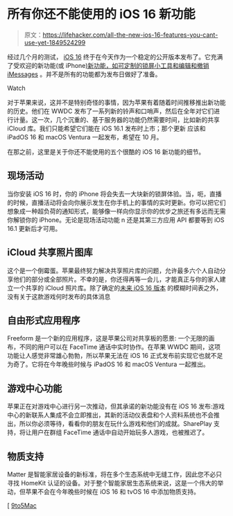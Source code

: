 # 所有你还不能使用的 iOS 16 新功能

> 原文：<https://lifehacker.com/all-the-new-ios-16-features-you-cant-use-yet-1849524299>

经过几个月的测试， [iOS 16](https://lifehacker.com/the-best-new-features-in-ios-16-and-ipados-16-1849023814) 终于在今天作为一个稳定的公开版本发布了。它充满了受欢迎的新功能(或 iPhone[)新功能，如可定制的锁屏小工具和](https://gizmodo.com/apple-iphone-14-android-dynamic-island-esim-proraw-1849519233)[编辑和撤销 iMessages](https://lifehacker.com/you-can-finally-edit-and-undo-sent-messages-on-iphone-1849167883) 。并不是所有的功能都为发布日做好了准备。

Watch

对于苹果来说，这并不是特别奇怪的事情，因为苹果有着随着时间推移推出新功能的历史。他们在 WWDC 发布了一系列新的铃声和口哨声，然后在全年对它们进行计量。这一次，几个沉重的、基于服务器的功能仍然需要时间，比如新的共享 iCloud 库。我们只能希望它们能在 iOS 16.1 发布时上市；那个更新 应该和 iPadOS 16 和 macOS Ventura 一起发布，希望在 10 月。

在那之前，这里是关于你还不能使用的五个很酷的 iOS 16 新功能的细节。

## 现场活动

当你安装 iOS 16 时，你的 iPhone 将会失去一大块新的锁屏体验。当，呃，直播的时候，直播活动将会向你展示发生在你手机上的事情的实时更新。你可以把它们想象成一种超负荷的通知形式，能够像一样向你显示你的优步之旅还有多远而无需你解锁你的 iPhone。无论是现场活动功能 n 还是其第三方应用 API 都要等到 iOS 16.1 更新后才可用。

## iCloud 共享照片图库

这个是一个倒霉蛋。苹果最终努力解决共享照片库的问题，允许最多六个人自动分享他们的部分或全部照片。不幸的是，你还得再等一会儿，才能真正与你的家人建立一个共享的 iCloud 照片库。除了确定的[未来 iOS 16 版本](https://www.macrumors.com/2022/09/07/ios-16-icloud-shared-photo-library-delayed/) 的模糊时间表之外，没有关于这款游戏何时发布的具体消息

## 自由形式应用程序

Freeform 是一个新的应用程序，这是苹果公司对共享板的愿景: 一个无限的画布，不同的用户可以在 FaceTime 通话中实时协作。在苹果 WWDC 期间，这项功能让人感觉非常雄心勃勃，所以苹果无法在 iOS 16 正式发布前实现它也就不足为奇了。它将在今年晚些时候与 iPadOS 16 和 macOS Ventura 一起推出。

## 游戏中心功能

苹果正在对游戏中心进行另一次推动，但其承诺的新功能没有在 iOS 16 发布:游戏中心的新联系人集成不会立即推出，其新的活动仪表盘和个人资料系统也不会推出，所以你必须等待，看看你的朋友在玩什么游戏和他们的成就。SharePlay 支持，将让用户在群组 FaceTime 通话中自动开始玩多人游戏，也被推迟了。

## 物质支持

Matter 是智能家居设备的新标准，将在多个生态系统中无缝工作，因此您不必只寻找 HomeKit 认证的设备。对于整个智能家居生态系统来说，这是一个伟大的举动，但苹果不会在今年晚些时候在 iOS 16 和 tvOS 16 中添加物质支持。

[ [9to5Mac](https://9to5mac.com/2022/09/10/ios-16-delayed-features/)